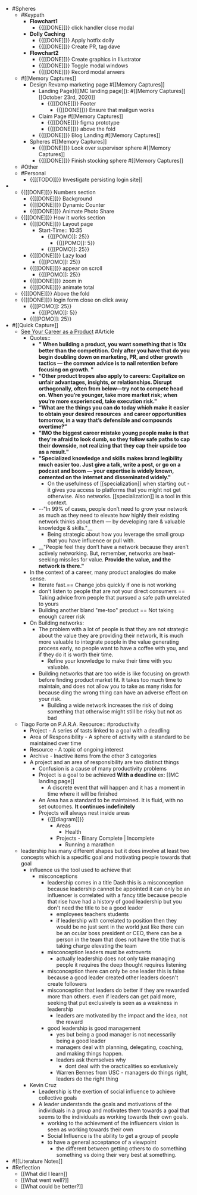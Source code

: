 - #Spheres 
    - #Keypath
        - **Flowchart1**
            - {{[[DONE]]}} click handler close modal
        - **Dolly Caching**
            - {{[[DONE]]}} Apply hotfix dolly
            - {{[[DONE]]}} Create PR, tag dave
        - **Flowchart2**
            - {{[[DONE]]}} Create graphics in Illustrator 
            - {{[[DONE]]}} Toggle modal windows
            - {{[[DONE]]}} Record modal anwers
    - #[[Memory Captures]]
        - Design Revamp marketing page #[[Memory Captures]]
            - Landing Page]([[MC landing page]]):  #[[Memory Captures]] [[October 23rd, 2020]]
                - {{[[DONE]]}} Footer
                    - {{[[DONE]]}} Ensure that mailgun works
            - Claim Page #[[Memory Captures]]
                - {{[[DONE]]}} figma prototype
                - {{[[DONE]]}} above the fold
            - {{[[DONE]]}} Blog Landing #[[Memory Captures]]
        - Spheres #[[Memory Captures]]
            - {{[[DONE]]}} Look over supervisor sphere #[[Memory Captures]]
            - {{[[DONE]]}} Finish stocking sphere #[[Memory Captures]]
    - #Other
    - #Personal
        - {{[[TODO]]}} Investigate persisting login  site]]
- 
    - {{[[DONE]]}} Numbers section
        - {{[[DONE]]}} Background
        - {{[[DONE]]}} Dynamic Counter
        - {{[[DONE]]}} Animate Photo Share
    - {{[[DONE]]}} How it works section
        - {{[[DONE]]}} Layout page
            - Start-Time:: 10:35
                - {{[[POMO]]: 25}}
                    - {{[[POMO]]: 5}}
                - {{[[POMO]]: 25}}
        - {{[[DONE]]}} Lazy load
            - {{[[POMO]]: 25}}
        - {{[[DONE]]}} appear on scroll
            - {{[[POMO]]: 25}}
        - {{[[DONE]]}} zoom in
        - {{[[DONE]]}} animate total
    - {{[[DONE]]}} Above the fold
    - {{[[DONE]]}} login form close on click away
        - {{[[POMO]]: 25}}
            - {{[[POMO]]: 5}}
        - {{[[POMO]]: 25}}
- #[[Quick Capture]]
    - [See Your Career as a Product](https://eriktorenberg.substack.com/p/see-your-career-as-a-product?utm_medium=email&utm_campaign=cta) #Article
        - Quotes::
            - __"
When building a product, you want something that is 10x better than the competition. Only after you have that do you begin doubling down on marketing, PR, and other growth tactics — the common advice is to nail retention before focusing on growth.
"__
            - __"Other product tropes also apply to careers: Capitalize on unfair advantages, insights, or relationships. Disrupt orthogonally, often from below—try not to compete head on. When you’re younger, take more market risk; when you’re more experienced, take execution risk."__
            - __“What are the things you can do today which make it easier to obtain your desired resources  and career opportunities tomorrow, in a way that’s defensible and compounds overtime?”__
            - __"IMO the biggest career mistake young people make is that they’re afraid to look dumb, so they follow safe paths to cap their downside, not realizing that they cap their upside too as a result."__
            - __"Specialized knowledge and skills makes brand legibility much easier too. Just give a talk, write a post, or go on a podcast and boom — your expertise is widely known, cemented on the internet and disseminated widely."__
                - On the usefulness of [[specialization]] when starting out - it gives you access to platforms that you might not get otherwise. Also networks. [[specialization]] is a tool in this context.
            - --"In 99% of cases, people don’t need to grow your network as much as they need to elevate how highly their existing network thinks about them — by developing rare & valuable knowledge & skills."__
                - Being strategic about how you leverage the small group that you have influence or pull with. 
            - __"People feel they don’t have a network because they aren’t actively networking. But, remember, networks are heat-seeking missiles for value. __Provide the value, and the network is there."__
        - In the context of a career, many product analogies do make sense. 
            - Iterate fast.== Change jobs quickly if one is not working
            - don't listen to people that are not your direct consumers == Taking advice from people that pursued a safe path unrelated to yours
            - Building another bland "me-too" product == Not taking enough career risk
        - On Building networks:
            - The problem with a lot of people is that they are not strategic about the value they are providing their network, It is much more valuable to integrate people in the value generating process early, so people want to have a coffee with you, and if they do it is worth their time.
                - Refine your knowledge to make their time with you valuable.
            - Building networks that are too wide is like focusing on growth before finding product market fit. It takes too much time to maintain, and does not allow you to take as many risks for because ding the wrong thing can have an adverse effect on your risk.
                - Building a wide network increases the risk of doing something that otherwise might still be risky but not as bad
    - Tiago Forte on P.A.R.A. Resource:: #productivity
        - Project - A series of tasts linked to a goal with a deadling
        - Area of Responsibility - A sphere of activity with a standard to be maintained over time
        - Resource -  A topic of ongoing interest
        - Archive - Inactive items from the other 3 categories
        - A project and an area of responsibility are two distinct things
            - Confusion is a cause of many productivity problems
            - Project is a goal to be achieved **With a deadline** ex: [[MC landing page]]
                -  A discrete event that will happen and it has a moment in time where it will be finished
            - An Area has a standard to be maintained. It is fluid, with no set outcomes. **It continues indefinitely**
            - Projects will always nest inside areas
                - {{[[diagram]]}}
                    - Areas
                        - Health
                    - Projects - Binary Complete | Incomplete
                        - Running a marathon
    - leadership has many different shapes but it does involve at least two concepts which is a specific goal and motivating people towards that goal
        - influence us the tool used to achieve that
            - misconceptions
                - leadership comes in a title Dash this is a misconception because leadership cannot be appointed it can only be an influencer is correlated with a fancy title because people that rise have had a history of good leadership but you don't need the title to be a good leader
                    -  employees teachers students
                    - if leadership with correlated to position then they would be no just sent in the world just like there can be an ocular boss president or CEO, there can be a person in the team that does not have the title that is taking charge elevating the team
                -  misconception leaders must be extroverts
                    -  actually leadership does not only take managing people it requires the deep thought requires listening
                - misconception there can only be one leader this is false because a good leader created other leaders doesn't create followers
                - misconception that leaders do better if they are rewarded more than others. even if leaders can get paid more, seeking that put exclusively is seen as a weakness in leadership
                    - leaders are motivated by the impact and the idea,  not the reward
                - good leadership is good management
                    - yes but being a good manager is not necessarily being a good leader
                    - managers deal with planning, delegating, coaching, and making things happen.
                    - leaders ask themselves why
                        - dont deal with the oracticalities so exvlusively
                    - Warren Bennes from USC - managers do things right, leaders do the right thing
        - Kevin Cruz
            - Leadership is the exertion of social influence to achieve collective goals
            - A leader understands the goals and motivations of the individuals in a group and motivates them towards a goal that seems to the individuals as working towards their own goals.
                - working to the achievment of the influencers vision is seen as working towards their own
                - Social Influence is the ability to get a group of people 
                - to have a general acceptance of a viewpoint
                    - the different between getting others to do something something vs  doing their very best at something.
- #[[Literature Notes]]
- #Reflection
    - [[What did I learn]]
    - [[What went well?]]
    - [[What could be better?]]
